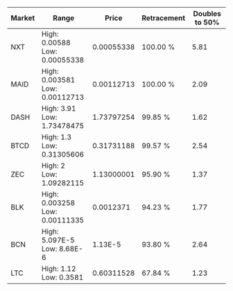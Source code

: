 | Market | Range | Price| Retracement | Doubles to 50% |
| --- | --- | --- | --- | --- |
| NXT | High: 0.00588<br />Low: 0.00055338 | 0.00055338 | 100.00 % | 5.81 |
| MAID | High: 0.003581<br />Low: 0.00112713 | 0.00112713 | 100.00 % | 2.09 |
| DASH | High: 3.91<br />Low: 1.73478475 | 1.73797254 | 99.85 % | 1.62 |
| BTCD | High: 1.3<br />Low: 0.31305606 | 0.31731188 | 99.57 % | 2.54 |
| ZEC | High: 2<br />Low: 1.09282115 | 1.13000001 | 95.90 % | 1.37 |
| BLK | High: 0.003258<br />Low: 0.00111335 | 0.0012371 | 94.23 % | 1.77 |
| BCN | High: 5.097E-5<br />Low: 8.68E-6 | 1.13E-5 | 93.80 % | 2.64 |
| LTC | High: 1.12<br />Low: 0.3581 | 0.60311528 | 67.84 % | 1.23 |
